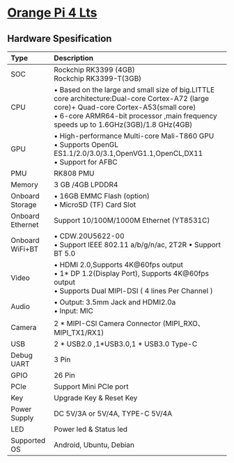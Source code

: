 # [Orange Pi 4 Lts](seperated\Orange_Pi_4_Lts.md)  
## Hardware Spesification  
| Type             | Description                                                                                                                                                                                                                                                            |
|:-----------------|:-----------------------------------------------------------------------------------------------------------------------------------------------------------------------------------------------------------------------------------------------------------------------|
| SOC              | Rockchip RK3399 (4GB)<br>  Rockchip RK3399-T(3GB)                                                                                                                                                                                  |
| CPU              | • Based on the large and small size of big.LITTLE core architecture:Dual-core Cortex-A72 (large  core)+ Quad-core Cortex-A53(small core) <br>  • 6-core ARMR64-bit processor ,main frequency speeds up to 1.6GHz(3GB)/1.8 GHz(4GB) |
| GPU              | • High-performance Multi-core Mali-T860 GPU<br>  • Supports OpenGL ES1.1/2.0/3.0/3.1,OpenVG1.1,OpenCL,DX11<br>  • Support for AFBC                                                             |
| PMU              | RK808 PMU                                                                                                                                                                                                                                                              |
| Memory           | 3 GB /4GB LPDDR4                                                                                                                                                                                                                                                       |
| Onboard Storage  | • 16GB EMMC Flash (option) <br>  • MicroSD (TF) Card Slot                                                                                                                                                                          |
| Onboard Ethernet | Support 10/100M/1000M Ethernet (YT8531C)                                                                                                                                                                                                                               |
| Onboard WiFi+BT  | • CDW.20U5622-00 <br>  • Support IEEE 802.11 a/b/g/n/ac, 2T2R • Support BT 5.0                                                                                                                                                     |
| Video            | • HDMI 2.0,Supports 4K@60fps output <br>  • 1* DP 1.2(Display Port), Supports 4K@60fps output <br>  • Supports Dual MIPl-DSI ( 4 lines Per Channel )                                           |
| Audio            | • Output: 3.5mm Jack and HDMI2.0a <br>  • lnput: MIC                                                                                                                                                                               |
| Camera           | 2 * MIPI-CSl Camera Connector (MIPI_RXO、MIPI_TX1/RX1)                                                                                                                                                                                                                 |
| USB              | 2 * USB2.0 ,1*USB3.0,1 * USB3.0 Type-C                                                                                                                                                                                                                                 |
| Debug UART       | 3 Pin                                                                                                                                                                                                                                                                  |
| GPIO             | 26 Pin                                                                                                                                                                                                                                                                 |
| PCIe             | Support Mini PCIe port                                                                                                                                                                                                                                                 |
| Key              | Upgrade Key & Reset Key                                                                                                                                                                                                                                                |
| Power Supply     | DC 5V/3A or 5V/4A, TYPE-C 5V/4A                                                                                                                                                                                                                                        |
| LED              | Power led & Status led                                                                                                                                                                                                                                                 |
| Supported OS     | Android, Ubuntu, Debian                                                                                                                                                                                                                                                |

